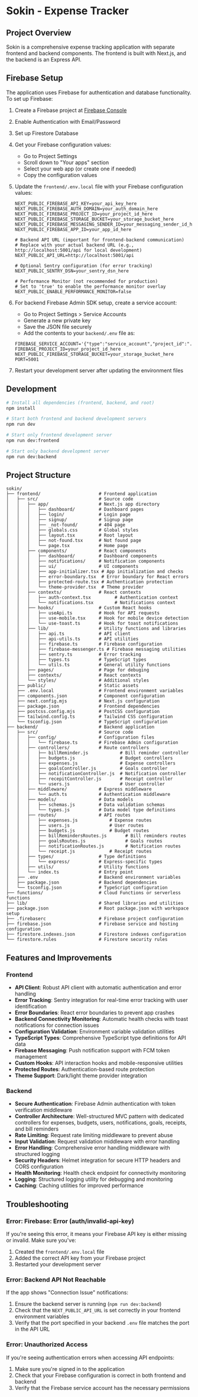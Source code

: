 # Sokin - Expense Tracker

## Project Overview

Sokin is a comprehensive expense tracking application with separate frontend and backend components. The frontend is built with Next.js, and the backend is an Express API.

## Firebase Setup

The application uses Firebase for authentication and database functionality. To set up Firebase:

1. Create a Firebase project at [Firebase Console](https://console.firebase.google.com/)
2. Enable Authentication with Email/Password
3. Set up Firestore Database
4. Get your Firebase configuration values:
   - Go to Project Settings
   - Scroll down to "Your apps" section
   - Select your web app (or create one if needed)
   - Copy the configuration values

5. Update the `frontend/.env.local` file with your Firebase configuration values:
   ```
   NEXT_PUBLIC_FIREBASE_API_KEY=your_api_key_here
   NEXT_PUBLIC_FIREBASE_AUTH_DOMAIN=your_auth_domain_here
   NEXT_PUBLIC_FIREBASE_PROJECT_ID=your_project_id_here
   NEXT_PUBLIC_FIREBASE_STORAGE_BUCKET=your_storage_bucket_here
   NEXT_PUBLIC_FIREBASE_MESSAGING_SENDER_ID=your_messaging_sender_id_here
   NEXT_PUBLIC_FIREBASE_APP_ID=your_app_id_here
   
   # Backend API URL (important for frontend-backend communication)
   # Replace with your actual backend URL (e.g., http://localhost:5001/api for local development)
   NEXT_PUBLIC_API_URL=http://localhost:5001/api
   
   # Optional Sentry configuration (for error tracking)
   NEXT_PUBLIC_SENTRY_DSN=your_sentry_dsn_here

   # Performance Monitor (not recommended for production)
   # Set to 'true' to enable the performance monitor overlay
   NEXT_PUBLIC_ENABLE_PERFORMANCE_MONITOR=false
   ```

6. For backend Firebase Admin SDK setup, create a service account:
   - Go to Project Settings > Service Accounts
   - Generate a new private key
   - Save the JSON file securely
   - Add the contents to your `backend/.env` file as:
   ```
   FIREBASE_SERVICE_ACCOUNT='{"type":"service_account","project_id":"...","private_key_id":"...","private_key":"...","client_email":"...","client_id":"...","auth_uri":"...","token_uri":"...","auth_provider_x509_cert_url":"...","client_x509_cert_url":"..."}'
   FIREBASE_PROJECT_ID=your_project_id_here
   NEXT_PUBLIC_FIREBASE_STORAGE_BUCKET=your_storage_bucket_here
   PORT=5001
   ```

7. Restart your development server after updating the environment files

## Development

```bash
# Install all dependencies (frontend, backend, and root)
npm install

# Start both frontend and backend development servers
npm run dev

# Start only frontend development server
npm run dev:frontend

# Start only backend development server
npm run dev:backend
```

## Project Structure

```
sokin/
├── frontend/                      # Frontend application
│   ├── src/                       # Source code
│   │   ├── app/                   # Next.js app directory
│   │   │   ├── dashboard/         # Dashboard pages
│   │   │   ├── login/             # Login page
│   │   │   ├── signup/            # Signup page
│   │   │   ├── _not-found/        # 404 page
│   │   │   ├── globals.css        # Global styles
│   │   │   ├── layout.tsx         # Root layout
│   │   │   ├── not-found.tsx      # Not found page
│   │   │   └── page.tsx           # Home page
│   │   ├── components/            # React components
│   │   │   ├── dashboard/         # Dashboard components
│   │   │   ├── notifications/     # Notification components
│   │   │   ├── ui/                # UI components
│   │   │   ├── app-initializer.tsx # App initialization and checks
│   │   │   ├── error-boundary.tsx  # Error boundary for React errors
│   │   │   ├── protected-route.tsx # Authentication protection
│   │   │   └── theme-provider.tsx  # Theme provider
│   │   ├── contexts/              # React contexts
│   │   │   ├── auth-context.tsx         # Authentication context
│   │   │   └── notifications.tsx        # Notifications context
│   │   ├── hooks/                 # Custom React hooks
│   │   │   ├── useApi.ts          # Hook for API requests
│   │   │   ├── use-mobile.tsx     # Hook for mobile device detection
│   │   │   └── use-toast.ts       # Hook for toast notifications
│   │   ├── lib/                   # Utility functions and libraries
│   │   │   ├── api.ts             # API client
│   │   │   ├── api-utils.ts       # API utilities
│   │   │   ├── firebase.ts        # Firebase configuration
│   │   │   ├── firebase-messenger.ts # Firebase messaging utilities
│   │   │   ├── sentry.ts          # Error tracking
│   │   │   ├── types.ts           # TypeScript types
│   │   │   └── utils.ts           # General utility functions
│   │   ├── pages/                 # Page for debuging
│   │   ├── contexts/              # React contexts
│   │   └── styles/                # Additional styles
│   ├── public/                    # Static assets
│   ├── .env.local                 # Frontend environment variables
│   ├── components.json            # Component configuration
│   ├── next.config.mjs            # Next.js configuration
│   ├── package.json               # Frontend dependencies
│   ├── postcss.config.mjs         # PostCSS configuration
│   ├── tailwind.config.ts         # Tailwind CSS configuration
│   └── tsconfig.json              # TypeScript configuration
├── backend/                       # Backend application
│   ├── src/                       # Source code
│   │   ├── config/                # Configuration files
│   │   │   └── firebase.ts        # Firebase Admin configuration
│   │   ├── controllers/           # Route controllers
│   │   │   ├── billReminder.js            # Bill reminder controller
│   │   │   ├── budgets.js                 # Budget controllers
│   │   │   ├── expenses.js                # Expense controllers
│   │   │   ├── goalsController.js         # Goals controller
│   │   │   ├── notificationController.js  # Notification controller
│   │   │   ├── recepitController.js       # Receipt controller
│   │   │   └── users.js                   # User controller
│   │   ├── middleware/            # Express middleware
│   │   │   └── auth.ts            # Authentication middleware
│   │   ├── models/                # Data models
│   │   │   ├── schemas.js         # Data validation schemas
│   │   │   └── types.js           # Data model type definitions
│   │   ├── routes/                # API routes
│   │   │   ├── expenses.js            # Expense routes
│   │   │   ├── users.js               # User routes
│   │   │   ├── budgets.js             # Budget routes
│   │   │   ├── billRemindersRoutes.js       # Bill reminders routes
│   │   │   ├── goalsRoutes.js               # Goals routes
│   │   │   ├── notificationRoutes.js        # Notification routes
│   │   │   └── receipt.js             # Receipt routes
│   │   ├── types/                 # Type definitions
│   │   │   └── express/           # Express-specific types
│   │   ├── utils/                 # Utility functions
│   │   └── index.ts               # Entry point
│   ├── .env                       # Backend environment variables
│   ├── package.json               # Backend dependencies
│   └── tsconfig.json              # TypeScript configuration
├── functions/                     # Cloud Functions or serverless functions
├── lib/                           # Shared libraries and utilities
├── package.json                   # Root package.json with workspace setup
├── .firebaserc                    # Firebase project configuration
├── firebase.json                  # Firebase service and hosting configuration
├── firestore.indexes.json         # Firestore indexes configuration
└── firestore.rules                # Firestore security rules
```

## Features and Improvements

### Frontend
- **API Client**: Robust API client with automatic authentication and error handling
- **Error Tracking**: Sentry integration for real-time error tracking with user identification
- **Error Boundaries**: React error boundaries to prevent app crashes
- **Backend Connectivity Monitoring**: Automatic health checks with toast notifications for connection issues
- **Configuration Validation**: Environment variable validation utilities
- **TypeScript Types**: Comprehensive TypeScript type definitions for API data
- **Firebase Messaging**: Push notification support with FCM token management
- **Custom Hooks**: API interaction hooks and mobile-responsive utilities
- **Protected Routes**: Authentication-based route protection
- **Theme Support**: Dark/light theme provider integration

### Backend
- **Secure Authentication**: Firebase Admin authentication with token verification middleware
- **Controller Architecture**: Well-structured MVC pattern with dedicated controllers for expenses, budgets, users, notifications, goals, receipts, and bill reminders
- **Rate Limiting**: Request rate limiting middleware to prevent abuse
- **Input Validation**: Request validation middleware with error handling
- **Error Handling**: Comprehensive error handling middleware with structured logging
- **Security Headers**: Helmet integration for secure HTTP headers and CORS configuration
- **Health Monitoring**: Health check endpoint for connectivity monitoring
- **Logging**: Structured logging utility for debugging and monitoring
- **Caching**: Caching utilities for improved performance

## Troubleshooting

### Error: Firebase: Error (auth/invalid-api-key)

If you're seeing this error, it means your Firebase API key is either missing or invalid. Make sure you've:
1. Created the `frontend/.env.local` file
2. Added the correct API key from your Firebase project
3. Restarted your development server

### Error: Backend API Not Reachable

If the app shows "Connection Issue" notifications:
1. Ensure the backend server is running (`npm run dev:backend`)
2. Check that the `NEXT_PUBLIC_API_URL` is set correctly in your frontend environment variables
3. Verify that the port specified in your backend `.env` file matches the port in the API URL

### Error: Unauthorized Access

If you're seeing authentication errors when accessing API endpoints:
1. Make sure you're signed in to the application
2. Check that your Firebase configuration is correct in both frontend and backend
3. Verify that the Firebase service account has the necessary permissions 